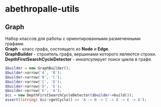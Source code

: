 # abethropalle-utils

## Graph
Набор классов для работы с ориентированными размеченными графами.    
**Graph** - класс графа, состоящего из **Node** и **Edge**.    
**GraphBuilder** - строитель графа, вершинами которого являются строки.    
**DepthFirstSearchCycleDetector** - инкапсулирует поиск цикла в графе.    

```php
$builder = new GraphBuilder();
$builder->arrow('A', 'B');
$builder->arrow('B', 'C');
$builder->arrow('C', 'D');
$builder->arrow('D', 'E');
$builder->arrow('E', 'A');
$cc = new DepthFirstSearchCycleDetector($builder->build());
assert((string) $cc->getCycle() == 'A -> B -> C -> D -> E -> A');
```
